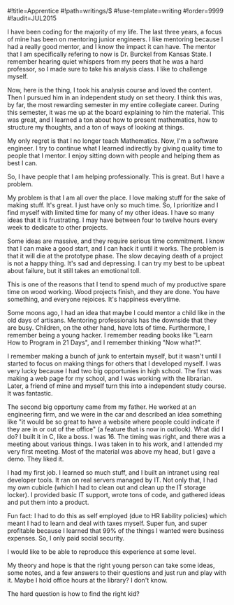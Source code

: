 #!title=Apprentice
#!path=writings/$
#!use-template=writing
#!order=9999
#!audit=JUL2015

I have been coding for the majority of my life. The last three years, a focus of mine has been on mentoring junior engineers. I like mentoring because I had a really good mentor, and I know the impact it can have. The mentor that I am specifically refering to now is Dr. Burckel from Kansas State. I remember hearing quiet whispers from my peers that he was a hard professor, so I made sure to take his analysis class. I like to challenge myself.

Now, here is the thing, I took his analysis course and loved the content. Then I pursued him in an independent study on set theory. I think this was, by far, the most rewarding semester in my entire collegiate career. During this semester, it was me up at the board explaining to him the material. This was great, and I learned a ton about how to present mathematics, how to structure my thoughts, and a ton of ways of looking at things.

My only regret is that I no longer teach Mathematics. Now, I'm a software engineer. I try to continue what I learned indirectly by giving quality time to people that I mentor. I enjoy sitting down with people and helping them as best I can.

So, I have people that I am helping professionally. This is great. But I have a problem.

My problem is that I am all over the place. I love making stuff for the sake of making stuff. It's great. I just have only so much time. So, I prioritize and I find myself with limited time for many of my other ideas. I have so many ideas that it is frustrating. I may have between four to twelve hours every week to dedicate to other projects.

Some ideas are massive, and they require serious time commitment. I know that I can make a good start, and I can hack it until it works. The problem is that it will die at the prototype phase. The slow decaying death of a project is not a happy thing. It's sad and depressing. I can try my best to be upbeat about failure, but it still takes an emotional toll.

This is one of the reasons that I tend to spend much of my productive spare time on wood working. Wood projects finish, and they are done. You have something, and everyone rejoices. It's happiness everytime.

Some moons ago, I had an idea that maybe I could mentor a child like in the old days of artisans. Mentoring professionals has the downside that they are busy. Children, on the other hand, have lots of time. Furthermore, I remember being a young hacker. I remember reading books like "Learn How to Program in 21 Days", and I remember thinking "Now what?".

I remember making a bunch of junk to entertain myself, but it wasn't until I started to focus on making things for others that I developed myself. I was very lucky because I had two big opportunies in high school. The first was making a web page for my school, and I was working with the librarian. Later, a friend of mine and myself turn this into a independent study course. It was fantastic.

The second big opportuny came from my father. He worked at an engineering firm, and we were in the car and described an idea something like "it would be so great to have a website where people could indicate if they are in or out of the office" (a feature that is now in outlook). What did I do? I built it in C, like a boss. I was 16. The timing was right, and there was a meeting about various things. I was taken in to his work, and I attended my very first meeting. Most of the material was above my head, but I gave a demo. They liked it.

I had my first job. I learned so much stuff, and I built an intranet using real developer tools. It ran on real servers managed by IT. Not only that, I had my own cubicle (which I had to clean out and clean up the IT storage locker). I provided basic IT support, wrote tons of code, and gathered ideas and put them into a product.

Fun fact: I had to do this as self employed (due to HR liability policies) which meant I had to learn and deal with taxes myself. Super fun, and super profitable because I learned that 99% of the things I wanted were business expenses. So, I only paid social security.

I would like to be able to reproduce this experience at some level.

My theory and hope is that the right young person can take some ideas, some notes, and a few answers to their questions and just run and play with it. Maybe I hold office hours at the library? I don't know.

The hard question is how to find the right kid?


